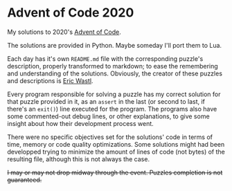 ﻿# Advent of Code 2020
My solutions to 2020's [Advent of Code](https://adventofcode.com/2020/about).

The solutions are provided in Python. Maybe someday I'll port them to Lua.

Each day has it's own `README.md` file with the corresponding puzzle's description, properly transformed to markdown; to ease the remembering and understanding of the solutions. Obviously, the creator of these puzzles and descriptions is [Eric Wastl](https://twitter.com/ericwastl).

Every program responsible for solving a puzzle has my correct solution for that puzzle provided in it, as an `assert` in the last (or second to last, if there's an `exit()`) line executed for the program. The programs also have some commented-out debug lines, or other explanations, to give some insight about how their development process went.

There were no specific objectives set for the solutions' code in terms of time, memory or code quality optimizations. Some solutions might had been developped trying to minimize the amount of lines of code (not bytes) of the resulting file, although this is not always the case.

~~I may or may not drop midway through the event. Puzzles completion is not guaranteed.~~
